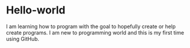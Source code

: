 # Hello-world
I am learning how to program with the goal to hopefully create or help create programs.
I am new to programming world and this is my first time using GitHub. 
